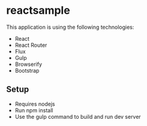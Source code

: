 # reactsample

This application is using the following technologies:

* React
* React Router
* Flux
* Gulp
* Browserify
* Bootstrap

## Setup

* Requires nodejs
* Run npm install
* Use the gulp command to build and run dev server


